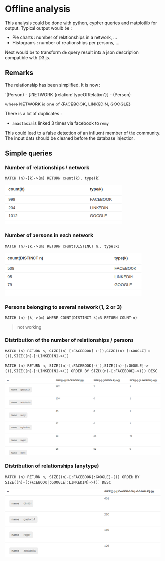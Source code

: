 # Offline analysis

This analysis could be done with python, cypher queries and matplotlib for output. Typical output woulb be :

* Pie charts : number of relationships in a network, ...
* Histograms : number of relationships per persons, ...

Next would be to transform de query result into a json description compatible with D3.js.

## Remarks

The relationship has been simplified. It is now :

`(Person) - [:NETWORK {relation:'typeOfRelation'}] - (Person)

where NETWORK is one of {FACEBOOK, LINKEDIN, GOOGLE}

There is a lot of duplicates :

* `anastasia` is linked 3 times via facebook to `remy`

This could lead to a false detection of an influent member of the community.
The input data should be cleaned before the database injection.

## Simple queries 

### Number of relationships / network

`MATCH (n)-[k]->(m) RETURN count(k), type(k)`

![p](relRepartition.png)

### Number of persons in each network

`MATCH (n)-[k]->(m) RETURN count(DISTINCT n), type(k)`

![p](perRepartition.png)

### Persons belonging to several network (1, 2 or 3)

`MATCH (n)-[k]->(m) WHERE COUNT(DISTINCT k)=3 RETURN COUNT(n)`

> not working

### Distribution of the number of relationships / persons

`MATCH (n) RETURN n, SIZE((n)-[:FACEBOOK]->()),SIZE((n)-[:GOOGLE]->()),SIZE((n)-[:LINKEDIN]->())`


`MATCH (n) RETURN n, SIZE((n)-[:FACEBOOK]-()),SIZE((n)-[:GOOGLE]->()),SIZE((n)-[:LINKEDIN]->()) ORDER BY SIZE((n)-[:FACEBOOK]->()) DESC`


![p](relPerPersonsOrderFacebook.png)


### Distribution of relationships (anytype)

`MATCH (n) RETURN n, SIZE((n)-[:FACEBOOK|:GOOGLE]-()) ORDER BY SIZE((n)-[:FACEBOOK|:GOOGLE|:LINKEDIN]->()) DESC`

![p](relPerPersonsAny.png)

